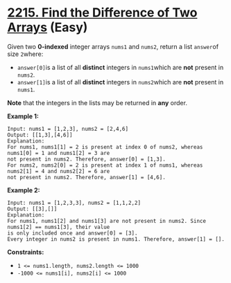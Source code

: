# [2215. Find the Difference of Two Arrays][link] (Easy)

[link]: https://leetcode.com/problems/find-the-difference-of-two-arrays/

Given two **0-indexed** integer arrays `nums1` and `nums2`, return a list `answer`of size `2`where:

- `answer[0]`is a list of all **distinct** integers in `nums1`which are **not** present in `nums2`.
- `answer[1]`is a list of all **distinct** integers in `nums2`which are **not** present in `nums1`.

**Note** that the integers in the lists may be returned in **any** order.

**Example 1:**

```
Input: nums1 = [1,2,3], nums2 = [2,4,6]
Output: [[1,3],[4,6]]
Explanation:
For nums1, nums1[1] = 2 is present at index 0 of nums2, whereas nums1[0] = 1 and nums1[2] = 3 are
not present in nums2. Therefore, answer[0] = [1,3].
For nums2, nums2[0] = 2 is present at index 1 of nums1, whereas nums2[1] = 4 and nums2[2] = 6 are
not present in nums2. Therefore, answer[1] = [4,6].
```

**Example 2:**

```
Input: nums1 = [1,2,3,3], nums2 = [1,1,2,2]
Output: [[3],[]]
Explanation:
For nums1, nums1[2] and nums1[3] are not present in nums2. Since nums1[2] == nums1[3], their value
is only included once and answer[0] = [3].
Every integer in nums2 is present in nums1. Therefore, answer[1] = [].
```

**Constraints:**

- `1 <= nums1.length, nums2.length <= 1000`
- `-1000 <= nums1[i], nums2[i] <= 1000`

